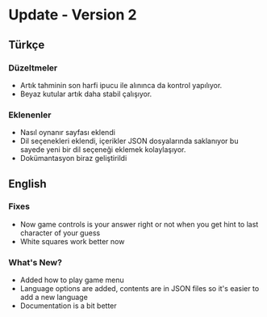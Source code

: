 # Update - Version 2

## Türkçe

### Düzeltmeler

- Artık tahminin son harfi ipucu ile alınınca da kontrol yapılıyor.
- Beyaz kutular artık daha stabil çalışıyor.

### Eklenenler

- Nasıl oynanır sayfası eklendi
- Dil seçenekleri eklendi, içerikler JSON dosyalarında saklanıyor bu sayede yeni bir dil seçeneği eklemek kolaylaşıyor.
- Dokümantasyon biraz geliştirildi

## English

### Fixes

- Now game controls is your answer right or not when you get hint to last character of your guess
- White squares work better now

### What's New?

- Added how to play game menu
- Language options are added, contents are in JSON files so it's easier to add a new language
- Documentation is a bit better
